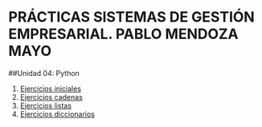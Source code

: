 # PRÁCTICAS SISTEMAS DE GESTIÓN EMPRESARIAL. PABLO MENDOZA MAYO

##Unidad 04: Python

1. [Ejercicios iniciales](./pr_01/iniciales.md)
2. [Ejercicios cadenas](./pr_02/cadenas.md)
3. [Ejercicios listas](./pr_01/listas.md)
4. [Ejercicios diccionarios](./pr_01/diccionarios.md)
